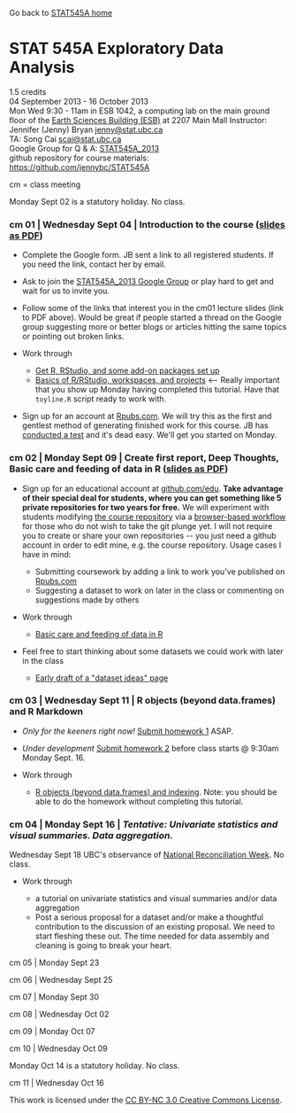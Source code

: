 Go back to [STAT545A home](index.html)

# STAT 545A Exploratory Data Analysis

1.5 credits  
04 September 2013 - 16 October 2013  
Mon Wed 9:30 - 11am in ESB 1042, a computing lab on the main ground floor of the [Earth Sciences Building (ESB)](http://www.maps.ubc.ca/?225) at 2207 Main Mall
Instructor: Jennifer (Jenny) Bryan <jenny@stat.ubc.ca>  
TA: Song Cai <scai@stat.ubc.ca>  
Google Group for Q & A: [STAT545A_2013](https://groups.google.com/forum/#!forum/stat545a_2013)  
github repository for course materials: <https://github.com/jennybc/STAT545A>


cm = class meeting

Monday Sept 02 is a statutory holiday. No class.

### cm 01 | Wednesday Sept 04 | Introduction to the course ([slides as PDF](2013-lectures/cm01_intro-to-course.pdf)) 

  * Complete the Google form. JB sent a link to all registered students. If you need the link, contact her by email.
  
  * Ask to join the [STAT545A_2013 Google Group](https://groups.google.com/forum/#!forum/stat545a_2013) or play hard to get and wait for us to invite you.

  * Follow some of the links that interest you in the cm01 lecture slides (link to PDF above). Would be great if people started a thread on the Google group suggesting more or better blogs or articles hitting the same topics or pointing out broken links.
  
  * Work through
    - [Get R, RStudio, and some add-on packages set up](block00_setup.html)
    - [Basics of R/RStudio, workspaces, and projects](block01_basicsWorkspaceWorkingDirProject.html) <-- Really important that you show up Monday having completed this tutorial. Have that `toyline.R` script ready to work with.
    
  * Sign up for an account at [Rpubs.com](http://rpubs.com). We will try this as the first and gentlest method of generating finished work for this course. JB has [conducted a test](http://rpubs.com/jennybc) and it's dead easy. We'll get you started on Monday.

### cm 02 | Monday Sept 09 | Create first report, Deep Thoughts, Basic care and feeding of data in R ([slides as PDF](2013-lectures/cm02_compileNotebook-publishRpubs-deepThoughts.pdf))

  * Sign up for an educational account at [github.com/edu](https://github.com/edu). **Take advantage of their special deal for students, where you can get something like 5 private repositories for two years for free.** We will experiment with students modifying [the course repository](https://github.com/jennybc/STAT545A) via a [browser-based workflow](https://github.com/blog/1557-github-flow-in-the-browser) for those who do not wish to take the git plunge yet. I will not require you to create or share your own repositories -- you just need a github account in order to edit mine, e.g. the course repository. Usage cases I have in mind:
    - Submitting coursework by adding a link to work you've published on [Rpubs.com](http://rpubs.com)
    - Suggesting a dataset to work on later in the class or commenting on suggestions made by others
    
  * Work through
    - [Basic care and feeding of data in R](block02_importInspectAccess.html)
    
  * Feel free to start thinking about some datasets we could work with later in the class
    - [Early draft of a "dataset ideas" page](dataset-ideas.html)

### cm 03 | Wednesday Sept 11 | R objects (beyond data.frames) and R Markdown

  * *Only for the keeners right now!* [Submit homework 1](hm01_hw-submission-dryrun.html) ASAP.
  
  * *Under development* [Submit homework 2](hm01_hw-submission-dryrun.html) before class starts @ 9:30am Monday Sept. 16.
  
  * Work through
    - [R objects (beyond data.frames) and indexing](block03_basicObjects.html). Note: you should be able to do the homework without completing this tutorial.

### cm 04 | Monday Sept 16 | *Tentative: Univariate statistics and visual summaries. Data aggregation.*

Wednesday Sept 18 UBC's observance of [National Reconciliation Week](http://irsi.aboriginal.ubc.ca). No class.

* Work through
    - a tutorial on univariate statistics and visual summaries and/or data aggregation

  * Post a serious proposal for a dataset and/or make a thoughtful contribution to the discussion of an existing proposal. We need to start fleshing these out. The time needed for data assembly and cleaning is going to break your heart.

cm 05 | Monday Sept 23

cm 06 | Wednesday Sept 25

cm 07 | Monday Sept 30

cm 08 | Wednesday Oct 02

cm 09 | Monday Oct 07

cm 10 | Wednesday Oct 09

Monday Oct 14 is a statutory holiday. No class.

cm 11 | Wednesday Oct 16

<div class="footer">
This work is licensed under the  <a href="http://creativecommons.org/licenses/by-nc/3.0/">CC BY-NC 3.0 Creative Commons License</a>.
</div>